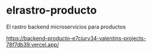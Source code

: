 # elrastro-producto

El rastro backend microservicios para productos

https://backend-producto-e7ciurv34-valentins-projects-78f7db39.vercel.app/
